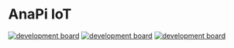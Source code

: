 # AnaPi IoT

[![development board](https://img.shields.io/badge/Developmen_Board-FCC624?style=for-the-badge&logo=amazonEC2&logoColor=white&labelColor=000000&?logoWidth=40)](https://github.com/St3v3n-4n4/AnaPi_IoT) 
[![development board](https://img.shields.io/badge/Placa_de_Desarrollo-FC4C02?style=for-the-badge&logo=amazonEC2&logoColor=white&labelColor=000000&?logoWidth=40)](https://github.com/St3v3n-4n4/AnaPi_IoT) 
[![development board](https://img.shields.io/badge/Papan_Pengembangan-00CAFF?style=for-the-badge&logo=amazonEC2&logoColor=white&labelColor=000000&?logoWidth=40)](https://github.com/St3v3n-4n4/AnaPi_IoT)






